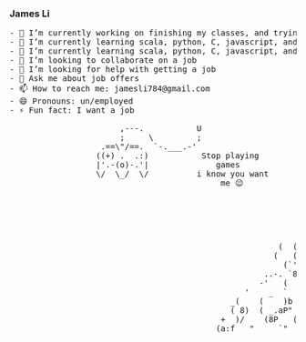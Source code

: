 ### James Li

<!--
**skxvtchy/skxvtchy** is a ✨ _special_ ✨ repository because its `README.md` (this file) appears on your GitHub profile.
Here are some ideas to get you started:
-->
<pre>
- 🔭 I’m currently working on finishing my classes, and trying to get a job              ,:
- 🌱 I’m currently learning scala, python, C, javascript, and how to get a job         ,' |
- 🌱 I’m currently learning scala, python, C, javascript, and how to get a job        /   :
- 👯 I’m looking to collaborate on a job                                           --'   /
- 🤔 I’m looking for help with getting a job                                       \/ />/
- 💬 Ask me about job offers                                                       / /_\
- 📫 How to reach me: jamesli784@gmail.com                                      __/   /
- 😄 Pronouns: un/employed                                                      )'-. /
- ⚡ Fun fact: I want a job                                                     ./  :\
                                                                                  /.' '
                       ,---.           U                                        '/'
                       ;     \         ;                                       +
                   .==\"/==.  `-.___.-'                                      '
                  ((+) .  .:)           Stop playing                        `.
                  |'.-(o)-.'|              games                          .-"-
                  \/  \_/  \/          i know you want                   (    |
                                            me 😉                   . .-'  '.
                                                                   ( (.   )8:
                                                               .'    / (_  )
                                                                _. :(.   )8P  `
                                                            .  (  `-' (  `.   .
                                                             .  :  (   .a8a)
                                                            /_`( "a `a. )"'
                                                        (  (/  .  ' )=='
                                                       (   (    )  .8"   +
                                                         (`'8a.( _(   (
                                                     ..-. `8P    ) `  )  +
                                                    -'   (      -ab:  )
                                                 '    _  `    (8P"Ya
                                              _(    (    )b  -`.  ) +
                                              ( 8)  ( _.aP" _a   \( \   *
                                            +  )/    (8P   (88    )  )
                                           (a:f   "     `"       `      
   
</pre>
<!-- 
                                                   ,:
                                                 ,' |
                                                /   :
                                             --'   /
                                             \/ />/
                                             / /_\
                                          __/   /
                                          )'-. /
                                          ./  :\
                                           /.' '
                                         '/'
                                         +
                                        '
                                      `.
                                  .-"-
                                 (    |
                              . .-'  '.
                             ( (.   )8:
                         .'    / (_  )
                          _. :(.   )8P  `
                      .  (  `-' (  `.   .
                       .  :  (   .a8a)
                      /_`( "a `a. )"'
                  (  (/  .  ' )=='
                 (   (    )  .8"   +
                   (`'8a.( _(   (
                ..-. `8P    ) `  )  +
              -'   (      -ab:  )
            '    _  `    (8P"Ya
          _(    (    )b  -`.  ) +
         ( 8)  ( _.aP" _a   \( \   *
       +  )/    (8P   (88    )  )
          (a:f   "     `"       ` -->
